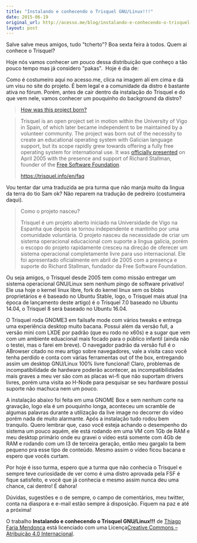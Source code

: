 ```yaml
---
title: "Instalando e conhecendo o Trisquel GNU/Linux!!!"
date: 2015-06-19
original_url: http://acesso.me/blog/instalando-e-conhecendo-o-trisquel-gnulinux/
layout: post
---
```


Salve salve meus amigos, tudo "tcherto"? Boa sexta feira à todos. Quem ai conhece o Trisquel?

Hoje nós vamos conhecer um pouco dessa distribuição que conheço a tão pouco tempo mas já considero "pakas".  Hoje é dia de:

Como é costumeiro aqui no acesso.me, clica na imagem alí em cima e dá um visu no site do projeto. É bem legal e a comunidade da distro é bastante ativa no fórum. Porém, antes de cair dentro da instalação do Trisquel e do que vem nele, vamos conhecer um pouquinho do background da distro?

> [How was this project born?](https://web.archive.org/web/20170112192321/https://trisquel.info/en/797-how-was-project-born)

> Trisquel is an open project set in motion within the University of Vigo in Spain, of which later became independent to be maintained by a volunteer community. The project was born out of the necessity to create an educational operating system with Galician language support, but its scope rapidly grew towards offering a fully free operating system for international use. It was [officially presented](https://web.archive.org/web/20170112192321/https://trisquel.info/en/presentation) on April 2005 with the presence and support of Richard Stallman, founder of the [Free Software Foundation](https://web.archive.org/web/20170112192321/https://fsf.org/).
>
> https://trisquel.info/en/faq

Vou tentar dar uma traduzida ae pra turma que não manja muito da lingua da terra do tio Sam ok? Não reparem na tradução de pedreiro (costumeira daqui).

> Como o projeto nasceu?
>
> Trisquel é um projeto aberto iniciado na Universidade de Vigo na Espanha que depois se tornou independente e mantinho por uma comunidade voluntária. O projeto nasceu da necessidade de criar um sistema operacional educacional com suporte a lingua galícia, porém o escopo do projeto rapidamente cresceu na direção de oferecer um sistema operacional completamente livre para uso internacional. Ele foi apresentado oficialmente em abril de 2005 com a presença e suporte do Richard Stallman, fundador da Free Software Foundation.

Ou seja amigos, o Trisquel desde 2005 tem como missão entregar um sistema operacional GNU/Linux sem nenhum pingo de software privativo! Ele usa hoje o kernel linux libre, fork do kernel linux sem os blobs proprietários e é baseado no Ubuntu Stable, logo, o Trisquel mais atual (na época de lançamento deste artigo) é o Trisquel 7.0 baseado no Ubuntu 14.04, o Trisquel 8 será baseado no Ubuntu 16.04.

O Trisquel roda GNOME3 em failsafe mode com vários tweaks e entrega uma experiência desktop muito bacana. Possui além da versão full, a versão mini com LXDE por padrão (que eu rodo no x60s) e a sugar que vem com um ambiente eduacional mais focado para o público infantil (ainda não o testei, mas o farei em breve). O navegador padrão da versão full é o ABrowser citado no meu artigo sobre navegadores, vale a visita caso você tenha perdido e conta com várias ferramentas out of the box, entregando assim um desktop GNU/Linux 100% livre funcional! Claro, problemas de incompatibilidade de hardware poderão acontecer, as incompatibilidades mais graves a meu ver são com as placas wi-fi que não suportam drivers livres, porém uma visita ao H-Node para pesquisar se seu hardware possui suporte não machuca nem um pouco.

A instalação abaixo foi feita em uma GNOME Box e sem nenhum corte na gravação, logo ela é um pouquinho longa, aconteceu um scramble de algumas palavras durante a utilização da live image no decorrer do vídeo porém nada de muito alarmante. Após a instalação tudo rodou bem tranquilo. Quero lembrar que, caso você esteja achando o desempenho do sistema um pouco aquém, ele está rodando em uma VM com 1Gb de RAM e meu desktop primário onde eu gravei o vídeo está somente com 4Gb de RAM e rodando com um I3 de terceira geração, então meu gargalo ta bem pequeno pra esse tipo de conteúdo. Mesmo assim o vídeo ficou bacana e espero que vocês curtam.

[](https://web.archive.org/web/20170112192321im_/https://b2aeaa58a57a200320db-8b65b95250e902c437b256b5abf3eac7.ssl.cf5.rackcdn.com/media_entries/4774/Kazam_screencast_00007.mp4)

Por hoje é isso turma, espero que a turma que não conhecia o Trisquel e sempre teve curiosidade de ver como é uma distro aprovada pela FSF é fique satisfeito, e você que já conhecia e mesmo assim nunca deu uma chance, cai dentro! É dahora!

Dúvidas, sugestões e o de sempre, o campo de comentários, meu twitter, conta na diaspora e e-mail estão sempre à disposição. Fiquem na paz e até a próxima!

O trabalho **Instalando e conhecendo o Trisquel GNU/Linux!!!** de [Thiago Faria Mendonça](https://web.archive.org/web/20170112192321/http://acesso.me/acesso/) está licenciado com uma Licença[Creative Commons – Atribuição 4.0 Internacional](https://web.archive.org/web/20170112192321/https://creativecommons.org/licenses/by/4.0/).